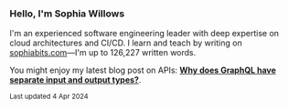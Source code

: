 ### Hello, I'm Sophia Willows

I'm an experienced software engineering leader with deep expertise on cloud architectures and CI/CD. I learn and teach by writing on [sophiabits.com](https://sophiabits.com/blog)—I'm up to 126,227 written words.

You might enjoy my latest blog post on APIs: **[Why does GraphQL have separate input and output types?](https://sophiabits.com/blog/graphql-separate-input-output-types)**.

<sub>Last updated 4 Apr 2024</sub>
